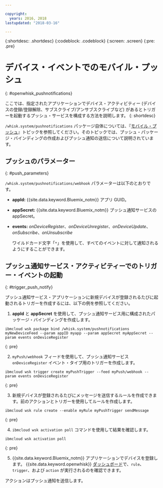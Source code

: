 ```yaml
---

copyright:
  years: 2016, 2018
lastupdated: "2018-03-16"

---
```


{:shortdesc: .shortdesc}
{:codeblock: .codeblock}
{:screen: .screen}
{:pre: .pre}

# デバイス・イベントでのモバイル・プッシュ
{: #openwhisk_pushnotifications}

ここでは、指定されたアプリケーションでデバイス・アクティビティー (デバイスの登録/登録解除、サブスクライブ/アンサブスクライブなど) があるとトリガーを起動するプッシュ・サービスを構成する方法を説明します。
{: shortdesc}

`/whisk.system/pushnotifications` パッケージ自体については、『[モバイル・プッシュ](./mobile_push_actions.html)』トピックを参照してください。そのトピックでは、プッシュ・パッケージ・バインディングの作成およびプッシュ通知の送信について説明されています。

## プッシュのパラメーター
{: #push_parameters}

`/whisk.system/pushnotifications/webhook` パラメーターは以下のとおりです。
- **appId:** {{site.data.keyword.Bluemix_notm}} アプリ GUID。
- **appSecret:** {{site.data.keyword.Bluemix_notm}} プッシュ通知サービスの appSecret。
- **events:** _onDeviceRegister_、_onDeviceUnregister_、_onDeviceUpdate_、_onSubscribe_、_onUnsubscribe_

  ワイルドカード文字「`*`」を使用して、すべてのイベントに対して通知されるようにすることができます。

## プッシュ通知サービス・アクティビティーでのトリガー・イベントの起動
{: #trigger_push_notify}

プッシュ通知サービス・アプリケーションに新規デバイスが登録されるたびに起動されるトリガーを作成するには、以下の例を参照してください。

1. **appId** と **appSecret** を使用して、プッシュ通知サービス用に構成されたパッケージ・バインディングを作成します。
  ```
  ibmcloud wsk package bind /whisk.system/pushnotifications myNewDeviceFeed --param appID myapp --param appSecret myAppSecret --param events onDeviceRegister
  ```
  {: pre}

2. `myPush/webhook` フィードを使用して、プッシュ通知サービス `onDeviceRegister` イベント・タイプ用のトリガーを作成します。
  ```
  ibmcloud wsk trigger create myPushTrigger --feed myPush/webhook --param events onDeviceRegister
  ```
  {: pre}

3. 新規デバイスが登録されるたびにメッセージを送信するルールを作成できます。前のアクションとトリガーを使用してルールを作成します。
  ```
  ibmcloud wsk rule create --enable myRule myPushTrigger sendMessage
  ```
  {: pre}

4. `ibmcloud wsk activation poll` コマンドを使用して結果を確認します。
  ```
  ibmcloud wsk activation poll
  ```
  {: pre}

5. {{site.data.keyword.Bluemix_notm}} アプリケーションでデバイスを登録します。 {{site.data.keyword.openwhisk}} [ダッシュボード](https://console.bluemix.net/openwhisk/dashboard)で、`rule`、`trigger`、および `action` が実行されるのを確認できます。

  アクションはプッシュ通知を送信します。
